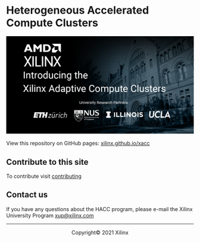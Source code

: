 # Heterogeneous Accelerated Compute Clusters 
<img src="/docs/images/xacc_bannerTL.png" alt="HACC Banner" class="responsive">

View this repository on GitHub pages: [xilinx.github.io/xacc](https://xilinx.github.io/xacc/)

## Contribute to this site

To contribute visit [contributing](docs/contributing.md)

## Contact us

If you have any questions about the HACC program, please e-mail the Xilinx University Program <xup@xilinx.com>

---------------------------------------
<p align="center">Copyright&copy; 2021 Xilinx</p>
